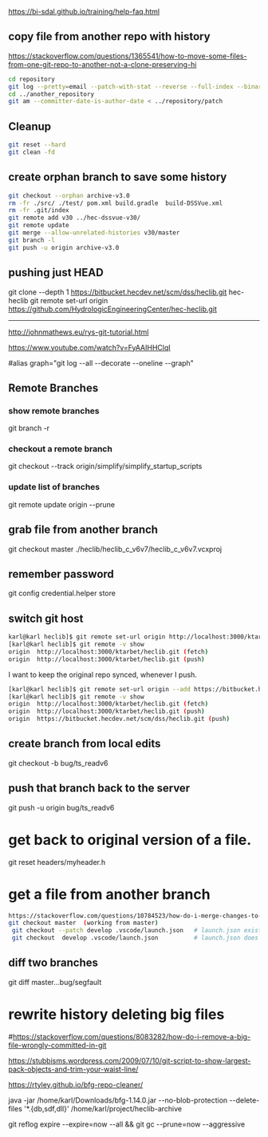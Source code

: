 https://bi-sdal.github.io/training/help-faq.html


## copy file from another repo with history
https://stackoverflow.com/questions/1365541/how-to-move-some-files-from-one-git-repo-to-another-not-a-clone-preserving-hi
```bash
cd repository
git log --pretty=email --patch-with-stat --reverse --full-index --binary -- path/to/file_or_folder > patch
cd ../another_repository
git am --committer-date-is-author-date < ../repository/patch 
```

## Cleanup
```bash
git reset --hard
git clean -fd
```


## create orphan branch to save some history 

```bash
git checkout --orphan archive-v3.0
rm -fr ./src/ ./test/ pom.xml build.gradle  build-DSSVue.xml 
rm -fr .git/index 
git remote add v30 ../hec-dssvue-v30/
git remote update
git merge --allow-unrelated-histories v30/master
git branch -l
git push -u origin archive-v3.0
```


## pushing just HEAD

git clone --depth 1 https://bitbucket.hecdev.net/scm/dss/heclib.git   hec-heclib
git remote set-url origin  https://github.com/HydrologicEngineeringCenter/hec-heclib.git


-------

http://johnmathews.eu/rys-git-tutorial.html


https://www.youtube.com/watch?v=FyAAIHHClqI

#alias graph="git log --all --decorate --oneline --graph"


## Remote Branches

### show remote branches

git branch -r

### checkout a remote branch

git checkout --track  origin/simplify/simplify_startup_scripts

### update list of branches

git remote update origin --prune


## grab file from another branch

git checkout master ./heclib/heclib_c_v6v7/heclib_c_v6v7.vcxproj 

 
## remember password

git config credential.helper store

## switch git host

```bash
karl@karl heclib]$ git remote set-url origin http://localhost:3000/ktarbet/heclib.git
[karl@karl heclib]$ git remote -v show
origin	http://localhost:3000/ktarbet/heclib.git (fetch)
origin	http://localhost:3000/ktarbet/heclib.git (push)
```

I want to keep the original repo synced, whenever I push.

```bash
[karl@karl heclib]$ git remote set-url origin --add https://bitbucket.hecdev.net/scm/dss/heclib.git
[karl@karl heclib]$ git remote -v show
origin	http://localhost:3000/ktarbet/heclib.git (fetch)
origin	http://localhost:3000/ktarbet/heclib.git (push)
origin	https://bitbucket.hecdev.net/scm/dss/heclib.git (push)
```


## create branch from local edits

git checkout -b bug/ts_readv6

##  push that branch back to the server

git push -u origin bug/ts_readv6

# get back to original version of a file.
git reset headers/myheader.h

# get a file from another branch

```bash
https://stackoverflow.com/questions/10784523/how-do-i-merge-changes-to-a-single-file-rather-than-merging-commits/11593308#11593308
git checkout master  (working from master)
 git checkout --patch develop .vscode/launch.json   # launch.json exists in master
 git checkout  develop .vscode/launch.json          # launch.json does not exist in master.
```

## diff two branches

git diff master...bug/segfault


# rewrite history  deleting big files
#https://stackoverflow.com/questions/8083282/how-do-i-remove-a-big-file-wrongly-committed-in-git

https://stubbisms.wordpress.com/2009/07/10/git-script-to-show-largest-pack-objects-and-trim-your-waist-line/

https://rtyley.github.io/bfg-repo-cleaner/

java -jar /home/karl/Downloads/bfg-1.14.0.jar --no-blob-protection --delete-files '*.{db,sdf,dll}' /home/karl/project/heclib-archive

git reflog expire --expire=now --all && git gc --prune=now --aggressive


